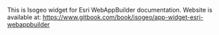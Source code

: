 This is Isogeo widget for Esri WebAppBuilder documentation. Website is available at: https://www.gitbook.com/book/isogeo/app-widget-esri-webappbuilder



